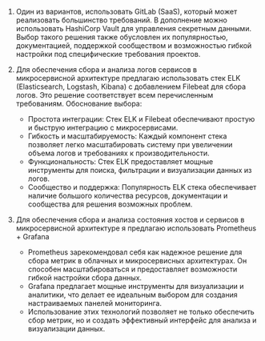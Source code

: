 1. Один из вариантов, использовать GitLab (SaaS), который может реализовать большинство требований. В дополнение можно использовать HashiCorp Vault для управления секретным данными. Выбор такого решения также обусловлен их популярностью, документацией, поддержкой сообществом и возможностью гибкой настройки под специфические требования проектов.

2. Для обеспечения сбора и анализа логов сервисов в микросервисной архитектуре предлагаю использовать стек ELK (Elasticsearch, Logstash, Kibana) с добавлением Filebeat для сбора логов. Это решение соответствует всем перечисленным требованиям.
   Обоснование выбора:
    - Простота интеграции: Стек ELK и Filebeat обеспечивают простую и быструю интеграцию с микросервисами.
    - Гибкость и масштабируемость: Каждый компонент стека позволяет легко масштабировать систему при увеличении объема логов и требованиях к производительности.
    - Функциональность: Стек ELK предоставляет мощные инструменты для поиска, фильтрации и визуализации данных из логов.
    - Сообщество и поддержка: Популярность ELK стека обеспечивает наличие большого количества ресурсов, документации и сообщества для решения возможных проблем.

3. Для обеспечения сбора и анализа состояния хостов и сервисов в микросервисной архитектуре я предлагаю использовать Prometheus + Grafana
   - Prometheus зарекомендовал себя как надежное решение для сбора метрик в облачных и микросервисных архитектурах. Он способен масштабироваться и предоставляет возможности гибкой настройки сбора данных.
   - Grafana предлагает мощные инструменты для визуализации и аналитики, что делает ее идеальным выбором для создания настраиваемых панелей мониторинга. 
   - Использование этих технологий позволяет не только обеспечить сбор метрик, но и создать эффективный интерфейс для анализа и визуализации данных.

